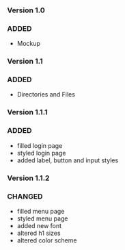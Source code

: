 ### Version 1.0

### ADDED

* Mockup

### Version 1.1

### ADDED

* Directories and Files

### Version 1.1.1

### ADDED

* filled login page
* styled login page
* added label, button and input styles

### Version 1.1.2

### CHANGED

* filled menu page
* styled menu page
* added new font
* altered h1 sizes
* altered color scheme